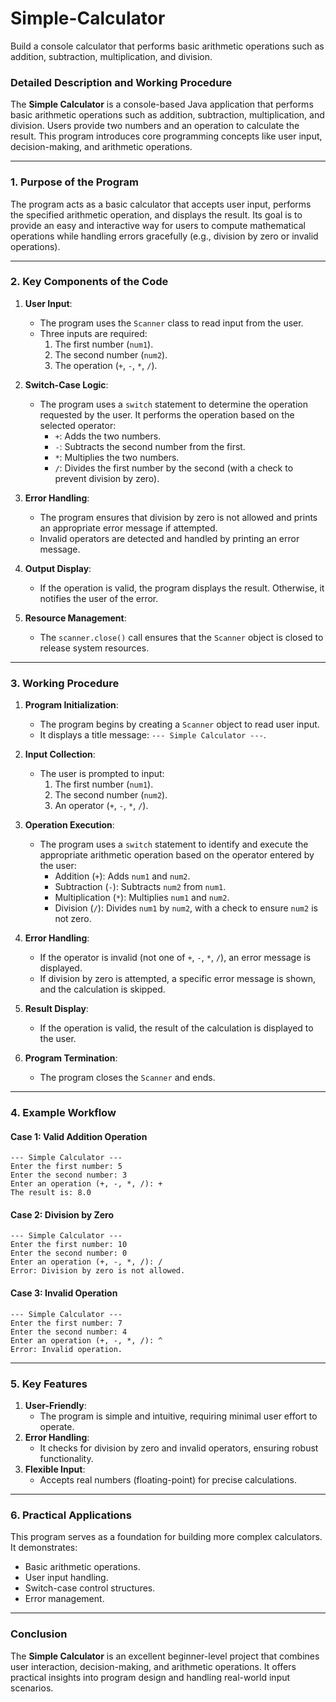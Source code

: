 # Simple-Calculator
Build a console calculator that performs basic arithmetic operations such as addition, subtraction, multiplication, and division.

### **Detailed Description and Working Procedure**

The **Simple Calculator** is a console-based Java application that performs basic arithmetic operations such as addition, subtraction, multiplication, and division. Users provide two numbers and an operation to calculate the result. This program introduces core programming concepts like user input, decision-making, and arithmetic operations.

---

### **1. Purpose of the Program**
The program acts as a basic calculator that accepts user input, performs the specified arithmetic operation, and displays the result. Its goal is to provide an easy and interactive way for users to compute mathematical operations while handling errors gracefully (e.g., division by zero or invalid operations).

---

### **2. Key Components of the Code**
1. **User Input**:
   - The program uses the `Scanner` class to read input from the user.
   - Three inputs are required:
     1. The first number (`num1`).
     2. The second number (`num2`).
     3. The operation (`+`, `-`, `*`, `/`).

2. **Switch-Case Logic**:
   - The program uses a `switch` statement to determine the operation requested by the user. It performs the operation based on the selected operator:
     - `+`: Adds the two numbers.
     - `-`: Subtracts the second number from the first.
     - `*`: Multiplies the two numbers.
     - `/`: Divides the first number by the second (with a check to prevent division by zero).

3. **Error Handling**:
   - The program ensures that division by zero is not allowed and prints an appropriate error message if attempted.
   - Invalid operators are detected and handled by printing an error message.

4. **Output Display**:
   - If the operation is valid, the program displays the result. Otherwise, it notifies the user of the error.

5. **Resource Management**:
   - The `scanner.close()` call ensures that the `Scanner` object is closed to release system resources.

---

### **3. Working Procedure**
1. **Program Initialization**:
   - The program begins by creating a `Scanner` object to read user input.
   - It displays a title message: `--- Simple Calculator ---`.

2. **Input Collection**:
   - The user is prompted to input:
     1. The first number (`num1`).
     2. The second number (`num2`).
     3. An operator (`+`, `-`, `*`, `/`).

3. **Operation Execution**:
   - The program uses a `switch` statement to identify and execute the appropriate arithmetic operation based on the operator entered by the user:
     - Addition (`+`): Adds `num1` and `num2`.
     - Subtraction (`-`): Subtracts `num2` from `num1`.
     - Multiplication (`*`): Multiplies `num1` and `num2`.
     - Division (`/`): Divides `num1` by `num2`, with a check to ensure `num2` is not zero.

4. **Error Handling**:
   - If the operator is invalid (not one of `+`, `-`, `*`, `/`), an error message is displayed.
   - If division by zero is attempted, a specific error message is shown, and the calculation is skipped.

5. **Result Display**:
   - If the operation is valid, the result of the calculation is displayed to the user.

6. **Program Termination**:
   - The program closes the `Scanner` and ends.

---

### **4. Example Workflow**

#### Case 1: Valid Addition Operation
```
--- Simple Calculator ---
Enter the first number: 5
Enter the second number: 3
Enter an operation (+, -, *, /): +
The result is: 8.0
```

#### Case 2: Division by Zero
```
--- Simple Calculator ---
Enter the first number: 10
Enter the second number: 0
Enter an operation (+, -, *, /): /
Error: Division by zero is not allowed.
```

#### Case 3: Invalid Operation
```
--- Simple Calculator ---
Enter the first number: 7
Enter the second number: 4
Enter an operation (+, -, *, /): ^
Error: Invalid operation.
```

---

### **5. Key Features**
1. **User-Friendly**:
   - The program is simple and intuitive, requiring minimal user effort to operate.
2. **Error Handling**:
   - It checks for division by zero and invalid operators, ensuring robust functionality.
3. **Flexible Input**:
   - Accepts real numbers (floating-point) for precise calculations.

---

### **6. Practical Applications**
This program serves as a foundation for building more complex calculators. It demonstrates:
- Basic arithmetic operations.
- User input handling.
- Switch-case control structures.
- Error management.

---

### **Conclusion**
The **Simple Calculator** is an excellent beginner-level project that combines user interaction, decision-making, and arithmetic operations. It offers practical insights into program design and handling real-world input scenarios.
